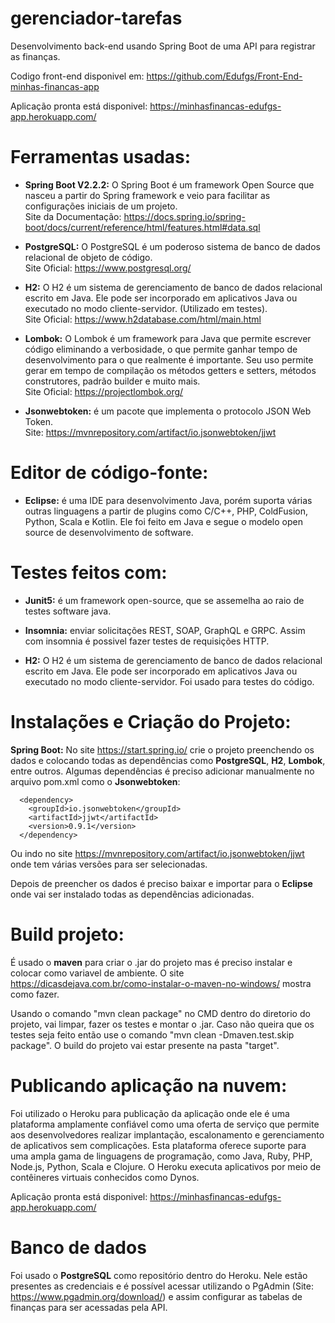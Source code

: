 # gerenciador-tarefas

Desenvolvimento back-end usando Spring Boot de uma API para registrar as finanças.

Codigo front-end disponivel em: https://github.com/Edufgs/Front-End-minhas-financas-app

Aplicação pronta está disponivel: https://minhasfinancas-edufgs-app.herokuapp.com/

# Ferramentas usadas:
* <b>Spring Boot V2.2.2:</b> O Spring Boot é um framework Open Source que nasceu a partir do Spring framework e veio para facilitar as configurações iniciais de um projeto.
  <br>Site da Documentação: https://docs.spring.io/spring-boot/docs/current/reference/html/features.html#data.sql
  
* <b>PostgreSQL:</b> O PostgreSQL é um poderoso sistema de banco de dados relacional de objeto de código.
  <br>Site Oficial: https://www.postgresql.org/

* <b>H2:</b> O H2 é um sistema de gerenciamento de banco de dados relacional escrito em Java. Ele pode ser incorporado em aplicativos Java ou executado no modo cliente-servidor. (Utilizado em testes).
  <br>Site Oficial: https://www.h2database.com/html/main.html

* <b>Lombok:</b> O Lombok é um framework para Java que permite escrever código eliminando a verbosidade, o que permite ganhar tempo de desenvolvimento para o que realmente é importante. Seu uso permite gerar em tempo de compilação os métodos getters e setters, métodos construtores, padrão builder e muito mais.
 <br>Site Oficial: https://projectlombok.org/

* <b>Jsonwebtoken:</b> é um pacote que implementa o protocolo JSON Web Token.
<br>Site: https://mvnrepository.com/artifact/io.jsonwebtoken/jjwt

# Editor de código-fonte:
* <b>Eclipse:</b> é uma IDE para desenvolvimento Java, porém suporta várias outras linguagens a partir de plugins como C/C++, PHP, ColdFusion, Python, Scala e Kotlin. Ele foi feito em Java e segue o modelo open source de desenvolvimento de software.

# Testes feitos com:
* <b>Junit5:</b> é um framework open-source, que se assemelha ao raio de testes software java.

* <b>Insomnia:</b> enviar solicitações REST, SOAP, GraphQL e GRPC. Assim com insomnia é possivel fazer testes de requisições HTTP.

* <b>H2:</b> O H2 é um sistema de gerenciamento de banco de dados relacional escrito em Java. Ele pode ser incorporado em aplicativos Java ou executado no modo cliente-servidor. Foi usado para testes do código.

# Instalações e Criação do Projeto: 

<b>Spring Boot:</b> No site https://start.spring.io/ crie o projeto preenchendo os dados e colocando todas as dependências como <b>PostgreSQL</b>, <b>H2</b>, <b>Lombok</b>, entre outros. Algumas dependências é preciso adicionar manualmente no arquivo pom.xml como o <b>Jsonwebtoken</b>:

```
  <dependency>
	<groupId>io.jsonwebtoken</groupId>
	<artifactId>jjwt</artifactId>
	<version>0.9.1</version>
  </dependency>
```

Ou indo no site https://mvnrepository.com/artifact/io.jsonwebtoken/jjwt onde tem várias versões para ser selecionadas.

Depois de preencher os dados é preciso baixar e importar para o <b>Eclipse</b> onde vai ser instalado todas as dependências adicionadas.

# Build projeto:

É usado o <b>maven</b> para criar o .jar do projeto mas é preciso instalar e colocar como variavel de ambiente. O site https://dicasdejava.com.br/como-instalar-o-maven-no-windows/ mostra como fazer.

Usando o comando "mvn clean package" no CMD dentro do diretorio do projeto, vai limpar, fazer os testes e montar o .jar. Caso não queira que os testes seja feito então use o comando "mvn clean -Dmaven.test.skip package". O build do projeto vai estar presente na pasta "target".

# Publicando aplicação na nuvem:
Foi utilizado o Heroku para publicação da aplicação onde ele é uma plataforma amplamente confiável como uma oferta de serviço que permite aos desenvolvedores realizar implantação, escalonamento e gerenciamento de aplicativos sem complicações. Esta plataforma oferece suporte para uma ampla gama de linguagens de programação, como Java, Ruby, PHP, Node.js, Python, Scala e Clojure. O Heroku executa aplicativos por meio de contêineres virtuais conhecidos como Dynos.

Aplicação pronta está disponivel: https://minhasfinancas-edufgs-app.herokuapp.com/

# Banco de dados
Foi usado o <b>PostgreSQL</b> como repositório dentro do Heroku. Nele estão presentes as credenciais e é possível acessar utilizando o PgAdmin (Site: https://www.pgadmin.org/download/) e assim configurar as tabelas de finanças para ser acessadas pela API.
